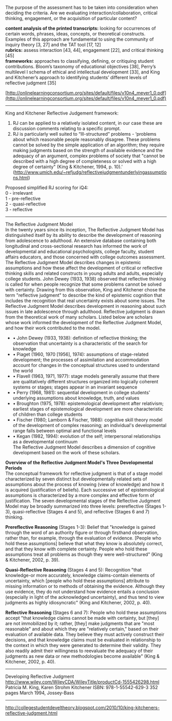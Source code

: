 
The purpose of the assessment has to be taken into consideration when deciding the criteria. 
Are we evaluating interaction/collaboration, critical thinking, engagement, or the acquisition of particular content? 

__content analysis of the printed transcripts:__ looking for occurrences of certain words, phrases, ideas, concepts, or theoretical constructs. Examples of this approach are fundamental to using the community of inquiry theory [3, 27] and the TAT tool [17, 12]   
__rubrics:__  assess interaction [43, 44], engagement [22], and critical thinking [45]   
__frameworks:__ approaches to classifying, defining, or critiquing student contributions. Bloom’s taxonomy of educational objectives [38], Perry’s multilevel l schema of ethical and intellectual development [33], and King and Kitchener’s approach to identifying students’ different levels of reflective judgment [35]

[http://onlinelearningconsortium.org/sites/default/files/v10n4_meyer1_0.pdf](http://onlinelearningconsortium.org/sites/default/files/v10n4_meyer1_0.pdf)
***
King and Kitchener Reflective Judgement framework:

1. RJ can be applied to a relatively isolated content, in our case these are discussion comments relating to a specific prompt.
2. RJ is particularly well suited to “Ill-structured” problems - ‘problems about which reasonable people reasonably disagree. These problems cannot be solved by the simple application of an algorithm; they require making judgments based on the strength of available evidence and the adequacy of an argument, complex problems of society that "cannot be described with a high degree of completeness or solved with a high degree of certainty" (King & Kitchener, 1994, p. 10).’  (http://www.umich.edu/~refjudg/reflectivejudgmentunderlyingassumptions.html) 


Proposed simplified RJ scoring for iQ4:   
0 - irrelevant   
1 - pre-reflective   
2 - quasi-reflective   
3 - reflective   

***


The Reflective Judgment Model   
In the twenty years since its inception, The Reflective Judgment Model has distinguished itself by its ability to describe the development of reasoning from adolescence to adulthood. An extensive database containing both longitudinal and cross-sectional research has informed the work of developmental and educational psychologists, college faculty, student affairs educators, and those concerned with college outcomes assessment. The Reflective Judgment Model describes changes in epistemic assumptions and how these affect the development of critical or reflective thinking skills and related constructs in young adults and adults, especially college students.
John Dewey (1933, 1938) observed that reflective thinking is called for when people recognize that some problems cannot be solved with certainty. Drawing from this observation, King and Kitchener chose the term "reflective judgment" to describe the kind of epistemic cognition that includes the recognition that real uncertainty exists about some issues. The Reflective Judgment Model describes development in reasoning about such issues in late adolescence through adulthood.
Reflective judgment is drawn from the theoretical work of many scholars. Listed below are scholars whose work informed the development of the Reflective Judgment Model, and how their work contributed to the model. 
- •	John Dewey (1933, 1938): definition of reflective thinking; the observation that uncertainty is a characteristic of the search for knowledge
- •	Piaget (1960, 1970 [1956], 1974): assumptions of stage-related development; the processes of assimilation and accommodation account for changes in the conceptual structures used to understand the world
- •	Flavell (1963, 1971, 1977): stage models generally assume that there are qualitatively different structures organized into logically coherent systems or stages; stages appear in an invariant sequence
- •	Perry (1968, 1981): sequential development in college students' underlying assumptions about knowledge, truth, and values
- •	Broughton (1975, 1978): epistemological development after relativism; earliest stages of epistemological development are more characteristic of children than college students
- •	Fischer (1980; Lamborn & Fischer, 1988): cognitive skill theory model of the development of complex reasoning; an individual's developmental range falls between optimal and functional levels
- •	Kegan (1982, 1994): evolution of the self; interpersonal relationships as a developmental continuum    
The Reflective Judgment Model describes a dimension of cognitive development based on the work of these scholars.   

__Overview of the Reflective Judgment Model's Three Developmental Periods__   
The conceptual framework for reflective judgment is that of a stage model characterized by seven distinct but developmentally related sets of assumptions about the process of knowing (view of knowledge) and how it is acquired (justification of beliefs). Each successive set of epistemological assumptions is characterized by a more complex and effective form of justification. The seven developmental stages of the Reflective Judgment Model may be broadly summarized into three levels: prereflective (Stages 1-3), quasi-reflective (Stages 4 and 5), and reflective (Stages 6 and 7) thinking.

__Prereflective Reasoning__ (Stages 1-3): Belief that "knowledge is gained through the word of an authority figure or through firsthand observation, rather than, for example, through the evaluation of evidence. [People who hold these assumptions] believe that what they know is absolutely correct, and that they know with complete certainty. People who hold these assumptions treat all problems as though they were well-structured" (King & Kitchener, 2002, p. 39).   

__Quasi-Reflective Reasoning__ (Stages 4 and 5): Recognition "that knowledge-or more accurately, knowledge claims-contain elements of uncertainty, which [people who hold these assumptions] attribute to missing information or to methods of obtaining the evidence. Although they use evidence, they do not understand how evidence entails a conclusion (especially in light of the acknowledged uncertainty), and thus tend to view judgments as highly idiosyncratic" (King and Kitchener, 2002, p. 40).   

__Reflective Reasoning__ (Stages 6 and 7): People who hold these assumptions accept "that knowledge claims cannot be made with certainty, but [they] are not immobilized by it; rather, [they] make judgments that are "most reasonable" and about which they are "relatively certain," based on their evaluation of available data. They believe they must actively construct their decisions, and that knowledge claims must be evaluated in relationship to the context in which they were generated to determine their validity. They also readily admit their willingness to reevaluate the adequacy of their judgments as new data or new methodologies become available" (King & Kitchener, 2002, p. 40).
***
Developing Reflective Judgment
http://www.wiley.com/WileyCDA/WileyTitle/productCd-1555426298.html
Patricia M. King, Karen Strohm Kitchener
ISBN: 978-1-55542-629-3
352 pages
March 1994, Jossey-Bass

***
http://collegestudentdeveltheory.blogspot.com/2010/10/king-kitcheners-reflective-judgment.html
